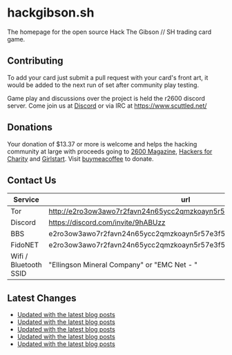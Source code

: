 # hackgibson.sh
The homepage for the open source Hack The Gibson // SH trading card game.


## Contributing

To add your card just submit a pull request with your card's front art, it would be added to the next run of set after community play testing.

Game play and discussions over the project is held the r2600 discord server. Come join us at [Discord](https://discord.com/invite/9hABUzz) or via IRC at https://www.scuttled.net/


## Donations

Your donation of $13.37 or more is welcome and helps the hacking community at large with proceeds going to [2600 Magazine](https://2600.com/), [Hackers for Charity](https://hackersforcharity.org) and [Girlstart](https://girlstart.org).  Visit [buymeacoffee](https://www.buymeacoffee.com/hackgibson.sh) to donate.


## Contact Us

Service | url
-|-
Tor | http://e2ro3ow3awo7r2favn24n65ycc2qmzkoayn5r57e3f56nvjwdcgg32ad.onion
Discord | https://discord.com/invite/9hABUzz
BBS | e2ro3ow3awo7r2favn24n65ycc2qmzkoayn5r57e3f56nvjwdcgg32ad.onion:23
FidoNET | e2ro3ow3awo7r2favn24n65ycc2qmzkoayn5r57e3f56nvjwdcgg32ad.onion:24554
Wifi / Bluetooth SSID | "Ellingson Mineral Company" or "EMC Net - <fidonet address>"

## Latest Changes
<!-- BLOG-POST-LIST:START -->
- [Updated with the latest blog posts](https://github.com/DFW2600/hackgibson.sh/commit/6ce718c0314a6f83cff585ce7f0c2c5aa840be8b)
- [Updated with the latest blog posts](https://github.com/DFW2600/hackgibson.sh/commit/369d802410b04f4a8e77d80c3d4ac265134a3cc5)
- [Updated with the latest blog posts](https://github.com/DFW2600/hackgibson.sh/commit/edbaf06e2be04c1e6d8129ead372cca1c6556490)
- [Updated with the latest blog posts](https://github.com/DFW2600/hackgibson.sh/commit/4deced9ce561bf9fa88f639c2dcf86021e0a9ec2)
- [Updated with the latest blog posts](https://github.com/DFW2600/hackgibson.sh/commit/cda1b2ef6d8489856741c33ec20f466244da9df7)
<!-- BLOG-POST-LIST:END -->
